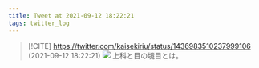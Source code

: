 ```yaml
---
title: Tweet at 2021-09-12 18:22:21
tags: twitter_log
---
```


> [!CITE] https://twitter.com/kaisekiriu/status/1436983510237999106 (2021-09-12 18:22:21)
> ![](https://twitter.com/kaisekiriu/status/1436983510237999106)
> 上科と目の境目とは。
